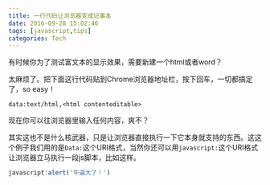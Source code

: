 ```yaml
---
title: 一行代码让浏览器变成记事本
date: 2016-09-28 15:02:46
tags: [javascript,tips]
categories: Tech
---
```

有时候你为了测试富文本的显示效果，需要新建一个html或者word？

<!-- more -->

太麻烦了。把下面这行代码贴到Chrome浏览器地址栏，按下回车，一切都搞定了，so easy！

```
data:text/html,<html contenteditable>
```

现在你可以往浏览器里输入任何内容，爽不？

其实这也不是什么核武器，只是让浏览器直接执行一下它本身就支持的东西。这这个例子我们用的是`Data:`这个URI格式，当然你还可以用`javascript:`这个URI格式让浏览器立马执行一段js脚本，比如这样。

```js
javascript:alert('牛逼大了！')
```
